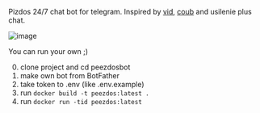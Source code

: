 Pizdos 24/7 chat bot for telegram. Inspired by [vid](https://youtu.be/TxmXyfQLoN8), [coub](https://coub.com/view/1io9et) and usilenie plus chat.

![image](https://botayhard.space/peezdos.jpg)

You can run your own ;)

0. clone project and cd peezdosbot
1. make own bot from BotFather
2. take token to .env (like .env.example)
3. run `docker build -t peezdos:latest .`
4. run `docker run -tid peezdos:latest`
